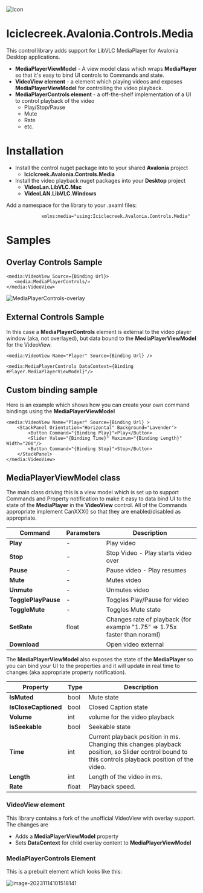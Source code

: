 ![Icon](https://raw.github.com/tomlm/Iciclecreek.Avalonia.Controls.Media/main/icon.png)
# Iciclecreek.Avalonia.Controls.Media
This control library adds support for LibVLC MediaPlayer for Avalonia Desktop applications.

* **MediaPlayerViewModel** - A view model class which wraps **MediaPlayer** so that it's easy to bind UI controls to Commands and state.
* **VideoView element** - a element which playing videos and exposes **MediaPlayerViewModel** for controlling the video playback.
* **MediaPlayerControls element** - a off-the-shelf implementation of a UI to control playback of the video
  * Play/Stop/Pause
  * Mute
  * Rate
  * etc.

# Installation
* Install the control nuget package into to your shared **Avalonia** project 
  * **Iciclcreek.Avalonia.Controls.Media**  
* Install the video playback nuget packages into your **Desktop** project
  * **VideoLan.LibVLC.Mac** 
  * **VideoLAN.LibVLC.Windows** 

Add a namespace for the library to your .axaml files:

```              xmlns:media="using:Iciclecreek.Avalonia.Controls.Media" ```

# Samples

## Overlay Controls Sample

```xaml
<media:VideoView Source={Binding Url}>
   <media:MediaPlayerControls/>
</media:VideoView>
```



![MediaPlayerControls-overlay](https://raw.github.com/tomlm/Iciclecreek.Avalonia.Controls.Media/main/images/MediaPlayerControls-overlay.gif)



## External Controls Sample

In this case a **MediaPlayerControls** element is external to the video player window (aka, not overlayed), but data bound to the **MediaPlayerViewModel** for the VideoView.

```xaml
<media:VideoView Name="Player" Source={Binding Url} />

<media:MediaPlayerControls DataContext={Binding #Player.MediaPlayerViewModel}"/>
```



## Custom binding sample

Here is an example which shows how you can create your own command bindings using the **MediaPlayerViewModel**

```xaml 
<media:VideoView Name="Player" Source={Binding Url} >
    <StackPanel Orientation="Horizontal" Background="Lavender">
        <Button Command="{Binding Play}">Play</Button>
        <Slider Value="{Binding Time}" Maximum="{Binding Length}" Width="200"/>
        <Button Command="{Binding Stop}">Stop</Button>
    </StackPanel>
</media:VideoView>
```



## MediaPlayerViewModel class

The main class driving this is a view model which is set up to support Commands and Property notification to make it easy to data bind UI to the state of the **MediaPlayer** in the **VideoView** control.  All of the Commands appropriate implement CanXXX() so that they are enabled/disabled as appropriate.



| Command             | Parameters | Description                                                  |
| ------------------- | ---------- | ------------------------------------------------------------ |
| **Play**            | -          | Play video                                                   |
| **Stop**            | -          | Stop Video - Play starts video over                          |
| **Pause**           | -          | Pause video - Play resumes                                   |
| **Mute**            | -          | Mutes video                                                  |
| **Unmute**          | -          | Unmutes video                                                |
| **TogglePlayPause** | -          | Toggles Play/Pause for video                                 |
| **ToggleMute**      | -          | Toggles Mute state                                           |
| **SetRate**         | float      | Changes rate of playback (for example "1.75" => 1.75x faster than noraml) |
| **Download**        |            | Open video external                                          |

The **MediaPlayerViewModel** also exposes the state of the **MediaPlayer** so you can bind your UI to the properties and it will update in real time to changes (aka appropriate property notification). 

| Property             | Type  | Description                                                  |
| -------------------- | ----- | ------------------------------------------------------------ |
| **IsMuted**          | bool  | Mute state                                                   |
| **IsCloseCaptioned** | bool  | Closed Caption state                                         |
| **Volume**           | int   | volume for the video playback                                |
| **IsSeekable**       | bool  | Seekable state                                               |
| **Time**             | int   | Current playback position in ms. Changing this changes playback position, so Slider control bound to this controls playback position of the video. |
| **Length**           | int   | Length of the video in ms.                                   |
| **Rate**             | float | Playback speed.                                              |

### VideoView element

This library contains a fork of the unofficial VideoView with overlay support. The changes are

* Adds a **MediaPlayerViewModel** property 
* Sets **DataContext** for child overlay content to **MediaPlayerViewModel** 


### MediaPlayerControls Element

This is a prebuilt element which looks like this:

![image-20231114101518141](https://raw.github.com/tomlm/Iciclecreek.Avalonia.Controls.Media/main/images/MediaPlayerControls.png)
